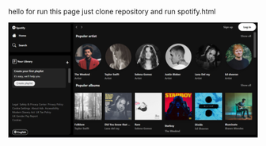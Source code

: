 hello for run this page just clone repository and run spotify.html
<br/>

<img src="https://github.com/Arminba79/spotify/blob/main/Screenshot%202024-09-29%20184603.png"/>
